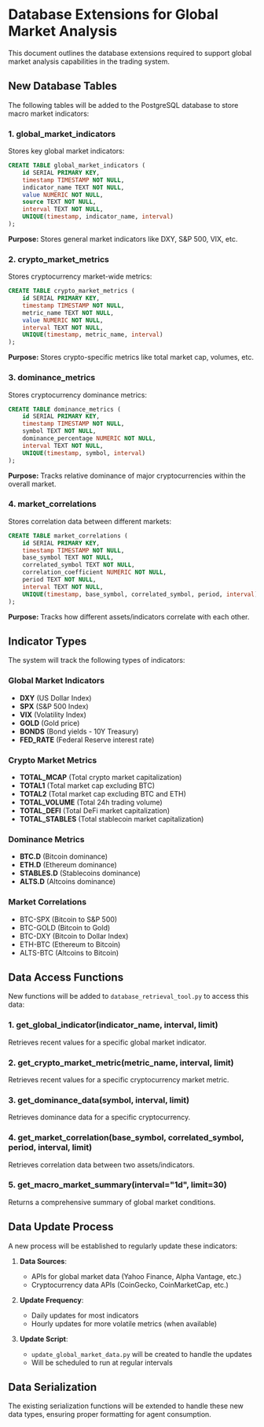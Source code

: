 # Database Extensions for Global Market Analysis

This document outlines the database extensions required to support global market analysis capabilities in the trading system.

## New Database Tables

The following tables will be added to the PostgreSQL database to store macro market indicators:

### 1. global_market_indicators

Stores key global market indicators:

```sql
CREATE TABLE global_market_indicators (
    id SERIAL PRIMARY KEY,
    timestamp TIMESTAMP NOT NULL,
    indicator_name TEXT NOT NULL,
    value NUMERIC NOT NULL,
    source TEXT NOT NULL,
    interval TEXT NOT NULL,
    UNIQUE(timestamp, indicator_name, interval)
);
```

**Purpose:** Stores general market indicators like DXY, S&P 500, VIX, etc.

### 2. crypto_market_metrics

Stores cryptocurrency market-wide metrics:

```sql
CREATE TABLE crypto_market_metrics (
    id SERIAL PRIMARY KEY,
    timestamp TIMESTAMP NOT NULL,
    metric_name TEXT NOT NULL,
    value NUMERIC NOT NULL,
    interval TEXT NOT NULL,
    UNIQUE(timestamp, metric_name, interval)
);
```

**Purpose:** Stores crypto-specific metrics like total market cap, volumes, etc.

### 3. dominance_metrics

Stores cryptocurrency dominance metrics:

```sql
CREATE TABLE dominance_metrics (
    id SERIAL PRIMARY KEY,
    timestamp TIMESTAMP NOT NULL,
    symbol TEXT NOT NULL,
    dominance_percentage NUMERIC NOT NULL,
    interval TEXT NOT NULL,
    UNIQUE(timestamp, symbol, interval)
);
```

**Purpose:** Tracks relative dominance of major cryptocurrencies within the overall market.

### 4. market_correlations

Stores correlation data between different markets:

```sql
CREATE TABLE market_correlations (
    id SERIAL PRIMARY KEY,
    timestamp TIMESTAMP NOT NULL,
    base_symbol TEXT NOT NULL,
    correlated_symbol TEXT NOT NULL,
    correlation_coefficient NUMERIC NOT NULL,
    period TEXT NOT NULL,
    interval TEXT NOT NULL,
    UNIQUE(timestamp, base_symbol, correlated_symbol, period, interval)
);
```

**Purpose:** Tracks how different assets/indicators correlate with each other.

## Indicator Types

The system will track the following types of indicators:

### Global Market Indicators
- **DXY** (US Dollar Index)
- **SPX** (S&P 500 Index)
- **VIX** (Volatility Index)
- **GOLD** (Gold price)
- **BONDS** (Bond yields - 10Y Treasury)
- **FED_RATE** (Federal Reserve interest rate)

### Crypto Market Metrics
- **TOTAL_MCAP** (Total crypto market capitalization)
- **TOTAL1** (Total market cap excluding BTC)
- **TOTAL2** (Total market cap excluding BTC and ETH)
- **TOTAL_VOLUME** (Total 24h trading volume)
- **TOTAL_DEFI** (Total DeFi market capitalization)
- **TOTAL_STABLES** (Total stablecoin market capitalization)

### Dominance Metrics
- **BTC.D** (Bitcoin dominance)
- **ETH.D** (Ethereum dominance)
- **STABLES.D** (Stablecoins dominance)
- **ALTS.D** (Altcoins dominance)

### Market Correlations
- BTC-SPX (Bitcoin to S&P 500)
- BTC-GOLD (Bitcoin to Gold)
- BTC-DXY (Bitcoin to Dollar Index)
- ETH-BTC (Ethereum to Bitcoin)
- ALTS-BTC (Altcoins to Bitcoin)

## Data Access Functions

New functions will be added to `database_retrieval_tool.py` to access this data:

### 1. get_global_indicator(indicator_name, interval, limit)

Retrieves recent values for a specific global market indicator.

### 2. get_crypto_market_metric(metric_name, interval, limit)

Retrieves recent values for a specific cryptocurrency market metric.

### 3. get_dominance_data(symbol, interval, limit)

Retrieves dominance data for a specific cryptocurrency.

### 4. get_market_correlation(base_symbol, correlated_symbol, period, interval, limit)

Retrieves correlation data between two assets/indicators.

### 5. get_macro_market_summary(interval="1d", limit=30)

Returns a comprehensive summary of global market conditions.

## Data Update Process

A new process will be established to regularly update these indicators:

1. **Data Sources**:
   - APIs for global market data (Yahoo Finance, Alpha Vantage, etc.)
   - Cryptocurrency data APIs (CoinGecko, CoinMarketCap, etc.)

2. **Update Frequency**:
   - Daily updates for most indicators
   - Hourly updates for more volatile metrics (when available)

3. **Update Script**:
   - `update_global_market_data.py` will be created to handle the updates
   - Will be scheduled to run at regular intervals

## Data Serialization

The existing serialization functions will be extended to handle these new data types, ensuring proper formatting for agent consumption.